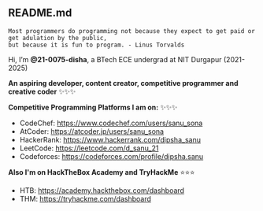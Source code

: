 ## README.md
```
Most programmers do programming not because they expect to get paid or get adulation by the public,
but because it is fun to program. - Linus Torvalds 
```
Hi, I’m **@21-0075-disha**, a BTech ECE undergrad at NIT Durgapur (2021-2025)

**An aspiring developer, content creator, competitive programmer and creative coder**
✨✨✨


**Competitive Programming Platforms I am on:** ✨✨✨
- CodeChef: https://www.codechef.com/users/sanu_sona
- AtCoder: https://atcoder.jp/users/sanu_sona
- HackerRank: https://www.hackerrank.com/dipsha_sanu
- LeetCode: https://leetcode.com/d_sanu_21
- Codeforces: https://codeforces.com/profile/dipsha.sanu

**Also I'm on HackTheBox Academy and TryHackMe** ⭐⭐⭐
- HTB: https://academy.hackthebox.com/dashboard
- THM: https://tryhackme.com/dashboard

<!---
21-0075-disha/21-0075-disha is a ✨ special ✨ repository because its `README.md` (this file) appears on your GitHub profile.
You can click the Preview link to take a look at your changes.
--->
